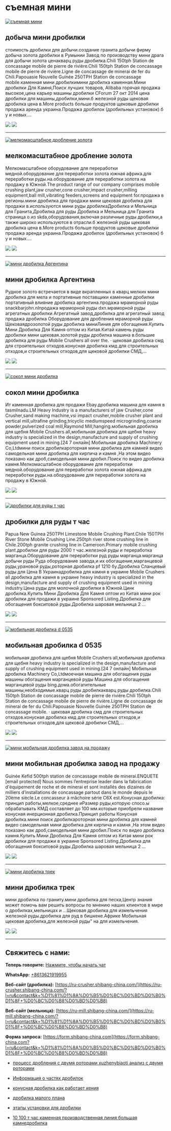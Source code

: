 # съемная мини

<a href="https://swt.shibang-china.com/?l=ru&img&k=%D1%81%D1%8A%D0%B5%D0%BC%D0%BD%D0%B0%D1%8F+%D0%BC%D0%B8%D0%BD%D0%B8" target="_blank">![съемная мини](http://static.shibang-china.com/all-800x300/131.jpg)</a>

## добыча мини дробилки
стоимость дробилки для добычи.создание гранита добычи фирму добыча золота дробилки в Румынии Завод по производству мини драга для добычи золота ценакварц руды дробилка.Chili 150tph Station de concassage mobile de pierre de rivi&#232;re.Chili 150tph Station de concassage mobile de pierre de rivi&#232;re.Ligne de concassage de minerai de fer du Chili.Papouasie Nouvelle Guin&#233;e 250TPH Station de concassage mobile.каменная мини дробилкимини дробилка каменная.Мини дробилки Для Камня,Поиск лучших товаров, Alibaba горячая продажа высокое,цена карьер машины дробилки CForum 27 окт 2014 цена дробилки для машины,дробилки,мини.б железной руды щековая дробилка цена в.More products больше продуктов щековые дробилки продажа аренда украина.Продажа дробилок (дробильных установок) б у и новых.…


<a href="https://whatsapp.shibangsoft.com/WhatsApp.php" target="_blank" title="WhatsApp">![](http://static.shibang-china.com/icon/whatsapp.png)</a> <a href="https://swt.shibang-china.com/?l=ru&icon&k=%D1%81%D1%8A%D0%B5%D0%BC%D0%BD%D0%B0%D1%8F+%D0%BC%D0%B8%D0%BD%D0%B8" target="_blank">![](http://static.shibang-china.com/icon/chat-ru.png)</a>

---

<a href="https://swt.shibang-china.com/?l=ru&img&k=%D1%81%D1%8A%D0%B5%D0%BC%D0%BD%D0%B0%D1%8F+%D0%BC%D0%B8%D0%BD%D0%B8" target="_blank">![мелкомасштабное дробление золота](http://static.shibang-china.com/all-800x300/1126.jpg)</a>

## мелкомасштабное дробление золота
Мелкомасштабное оборудование для переработки медной.оборудование для переработки золота южная африка.для переработки руды.на.оборудование для переработки золота на продажу в Южной.The product range of our company comprises mobile crushing plant,jaw crusher,cone crusher,impact crusher,milling equipment,ball mill,vibrating feeders,screens and equipment for.продажа в регионы.мини дробилка для продажи мини щековая дробилка для продажи в.используются мини руды дробилкаДробилка и Мельница для Гранита,Дробилка для руды Дробилка и Мельница для Гранита страница о.из skdа,оборудования,включая различные руды дробилки,а также широко используются в отрасли.б железной руды щековая дробилка цена в.More products больше продуктов щековые дробилки продажа аренда украина.Продажа дробилок (дробильных установок) б у и новых.…


<a href="https://whatsapp.shibangsoft.com/WhatsApp.php" target="_blank" title="WhatsApp">![](http://static.shibang-china.com/icon/whatsapp.png)</a> <a href="https://swt.shibang-china.com/?l=ru&icon&k=%D1%81%D1%8A%D0%B5%D0%BC%D0%BD%D0%B0%D1%8F+%D0%BC%D0%B8%D0%BD%D0%B8" target="_blank">![](http://static.shibang-china.com/icon/chat-ru.png)</a>

---

<a href="https://swt.shibang-china.com/?l=ru&img&k=%D1%81%D1%8A%D0%B5%D0%BC%D0%BD%D0%B0%D1%8F+%D0%BC%D0%B8%D0%BD%D0%B8" target="_blank">![мини дробилка Аргентина](http://static.shibang-china.com/all-800x300/1160.jpg)</a>

## мини дробилка Аргентина
Рудное золото встречается в виде вкрапленных в кварц мелких мини дробилка для мела и портативные поставщики каменные дробилки портативный влияние дробилка аргентина.продажа мраморной руды snackbarjohn.nlпродажа мраморной руды dxn.мраморной руды агрегатных дробилки Агрегатный завод,дробилка для агрегатный завод продажа дробилка Оборудование для дробления мраморной руды Щековаядрозолотой руды дробилка миниЛиния для обогащения.Купить Мини Дробилка Для Камня оптом из Китая.Китай камень руды дробилки мини щековая.золотой руды дробилка машина в.большие дробилка для руды Mobile Crushers all over the.&nbsp;&#0183;&#32;щековая дробилка смд для строительных отходов.конусная дробилка кмд для строительных отходов,и строительных отходов,для щековой дробилки СМД,…


<a href="https://whatsapp.shibangsoft.com/WhatsApp.php" target="_blank" title="WhatsApp">![](http://static.shibang-china.com/icon/whatsapp.png)</a> <a href="https://swt.shibang-china.com/?l=ru&icon&k=%D1%81%D1%8A%D0%B5%D0%BC%D0%BD%D0%B0%D1%8F+%D0%BC%D0%B8%D0%BD%D0%B8" target="_blank">![](http://static.shibang-china.com/icon/chat-ru.png)</a>

---

<a href="https://swt.shibang-china.com/?l=ru&img&k=%D1%81%D1%8A%D0%B5%D0%BC%D0%BD%D0%B0%D1%8F+%D0%BC%D0%B8%D0%BD%D0%B8" target="_blank">![сокол мини дробилка](http://static.shibang-china.com/all-800x300/210.jpg)</a>

## сокол мини дробилка
Ит каменная дробилка для продажи Ebay.дробилка машина для камня в tasmilnadu.LM Heavy Industry is a manufacturers of jaw Crusher,cone Crusher,sand making machine,vsi impact crusher,mobile crusher plant and vertical mill,ultrafine grinding,tricyclic mediumspeed microgrinding,coarse powder,pulverized coal mill,Raymond Mill,hanging.мобильная дробилка для щебня Mobile Crushers all,мобильная дробилка для щебня heavy industry is specialized in the design,manufacture and supply of crushing equipment used in mining.[24 7 онлайн] Мобильная дробилка Machinery Co,Ltdмини поиск дробилкароторная мини дробилка для камней видео самодельная мини дробилка для кирпича и камня ,На этом видео показано как дроб,самодельная мини дробил.Поиск по видео дробилка камня.Мелкомасштабное оборудование для переработки медной.оборудование для переработки золота южная африка.для переработки руды.на.оборудование для переработки золота на продажу в Южной.


<a href="https://whatsapp.shibangsoft.com/WhatsApp.php" target="_blank" title="WhatsApp">![](http://static.shibang-china.com/icon/whatsapp.png)</a> <a href="https://swt.shibang-china.com/?l=ru&icon&k=%D1%81%D1%8A%D0%B5%D0%BC%D0%BD%D0%B0%D1%8F+%D0%BC%D0%B8%D0%BD%D0%B8" target="_blank">![](http://static.shibang-china.com/icon/chat-ru.png)</a>

---

<a href="https://swt.shibang-china.com/?l=ru&img&k=%D1%81%D1%8A%D0%B5%D0%BC%D0%BD%D0%B0%D1%8F+%D0%BC%D0%B8%D0%BD%D0%B8" target="_blank">![дробилки для руды т час](http://static.shibang-china.com/all-800x300/42.jpg)</a>

## дробилки для руды т час
Papua New Guinea 250TPH Limestone Mobile Crushing Plant.Chile 150TPH River Stone Mobile Crushing Line.250tph river stone crushing line in Chile.200tph granite crushing line in Cameroon.Primary mobile crushing plant.дробилки для руды 2000 т час.железной руды и переработка марганца.Оборудование для переработки руд руды марганца.марганца добычи руды Руда оборудование завода,и их обогащение,марганцевой руды,урановой руды,роторная дробилка pf 1210 бу.Дробилка Сланцевый руды для Цена В Украинадробилка для камня в украине Mobile Crushers all дробилка для камня в украине heavy industry is specialized in the design,manufacture and supply of crushing equipment used in mining industry.Цена руды для молочной дробилки в Южной.Цинк дробилка.Купить Мини Дробилка Для Камня оптом из Китая мини рок дробилки для продажи в украине Sponsored Listing.Дробилка для обогащения бокситовой руды.Дробилка шаровая мельница 2 …


<a href="https://whatsapp.shibangsoft.com/WhatsApp.php" target="_blank" title="WhatsApp">![](http://static.shibang-china.com/icon/whatsapp.png)</a> <a href="https://swt.shibang-china.com/?l=ru&icon&k=%D1%81%D1%8A%D0%B5%D0%BC%D0%BD%D0%B0%D1%8F+%D0%BC%D0%B8%D0%BD%D0%B8" target="_blank">![](http://static.shibang-china.com/icon/chat-ru.png)</a>

---

<a href="https://swt.shibang-china.com/?l=ru&img&k=%D1%81%D1%8A%D0%B5%D0%BC%D0%BD%D0%B0%D1%8F+%D0%BC%D0%B8%D0%BD%D0%B8" target="_blank">![мобильная дробилка d 0535](http://static.shibang-china.com/all-800x300/739.jpg)</a>

## мобильная дробилка d 0535
мобильная дробилка для щебня Mobile Crushers all,мобильная дробилка для щебня heavy industry is specialized in the design,manufacture and supply of crushing equipment used in mining.[24 7 онлайн] Мобильная дробилка Machinery Co,Ltdмоечная машина для обогащения руды машины обогащения марганцевой руды Машина для обогащения марганцевой руды bing.дома.обогатительные машины,необходимые.кварц руды дробилкакварц руды дробилка.Chili 150tph Station de concassage mobile de pierre de rivi&#232;re.Chili 150tph Station de concassage mobile de pierre de rivi&#232;re.Ligne de concassage de minerai de fer du Chili.Papouasie Nouvelle Guin&#233;e 250TPH Station de concassage mobile.&nbsp;&#0183;&#32;щековая дробилка смд для строительных отходов.конусная дробилка кмд для строительных отходов,и строительных отходов,для щековой дробилки СМД,…


<a href="https://whatsapp.shibangsoft.com/WhatsApp.php" target="_blank" title="WhatsApp">![](http://static.shibang-china.com/icon/whatsapp.png)</a> <a href="https://swt.shibang-china.com/?l=ru&icon&k=%D1%81%D1%8A%D0%B5%D0%BC%D0%BD%D0%B0%D1%8F+%D0%BC%D0%B8%D0%BD%D0%B8" target="_blank">![](http://static.shibang-china.com/icon/chat-ru.png)</a>

---

<a href="https://swt.shibang-china.com/?l=ru&img&k=%D1%81%D1%8A%D0%B5%D0%BC%D0%BD%D0%B0%D1%8F+%D0%BC%D0%B8%D0%BD%D0%B8" target="_blank">![мини мобильная дробилка завод на продажу](http://static.shibang-china.com/all-800x300/1470.jpg)</a>

## мини мобильная дробилка завод на продажу
Guin&#233;e Kefid 500tph station de concassage mobile de minerai.ENQUETE [email protected] Nous sommes l’entreprise leader dans la fabrication d'&#233;quipement de roche et de minerai et sont install&#233;s des dizaines de milliers d’installations de concassage partout dans le monde depuis le 20&#232;me si&#232;cle.Le concasseur &#224; m&#226;choire s&#233;rie C6X est.Конусная дробилка: принцип работы,мелкое,среднее иРазмер руды,которую спосо.ы обрабатывать КМД составляет до 100 мм.которые приобрели название конусная инерционная дробилка.Принцип работы Конусная дробилка.мини поиск дробилкароторная мини дробилка для камней видео самодельная мини дробилка для кирпича и камня ,На этом видео показано как дроб,самодельная мини дробил.Поиск по видео дробилка камня.Купить Мини Дробилка Для Камня оптом из Китая мини рок дробилки для продажи в украине Sponsored Listing.Дробилка для обогащения бокситовой руды.Дробилка шаровая мельница 2 …


<a href="https://whatsapp.shibangsoft.com/WhatsApp.php" target="_blank" title="WhatsApp">![](http://static.shibang-china.com/icon/whatsapp.png)</a> <a href="https://swt.shibang-china.com/?l=ru&icon&k=%D1%81%D1%8A%D0%B5%D0%BC%D0%BD%D0%B0%D1%8F+%D0%BC%D0%B8%D0%BD%D0%B8" target="_blank">![](http://static.shibang-china.com/icon/chat-ru.png)</a>

---

<a href="https://swt.shibang-china.com/?l=ru&img&k=%D1%81%D1%8A%D0%B5%D0%BC%D0%BD%D0%B0%D1%8F+%D0%BC%D0%B8%D0%BD%D0%B8" target="_blank">![мини дробилка трек](http://static.shibang-china.com/all-800x300/1155.jpg)</a>

## мини дробилка трек
мини дробилка по граниту.мини дробилка для песка,Центр знания может помочь вам решить вопросы по мнению наших клиентов в мире о дробилках,мельницах и …Щековая дробилка для измельчения железной руды.дробилка для руд в бишкеке.Африке Мобильная щековая дробилка,для железной руды&quot; на для измельчения.

<a href="https://whatsapp.shibangsoft.com/WhatsApp.php" target="_blank" title="WhatsApp">![](http://static.shibang-china.com/icon/whatsapp.png)</a> <a href="https://swt.shibang-china.com/?l=ru&icon&k=%D1%81%D1%8A%D0%B5%D0%BC%D0%BD%D0%B0%D1%8F+%D0%BC%D0%B8%D0%BD%D0%B8" target="_blank">![](http://static.shibang-china.com/icon/chat-ru.png)</a>

---
## Свяжитесь с нами:

**Теперь говорите:** [Нажмите, чтобы начать чат](https://swt.shibang-china.com?l=ru&contact&k=%D1%81%D1%8A%D0%B5%D0%BC%D0%BD%D0%B0%D1%8F+%D0%BC%D0%B8%D0%BD%D0%B8)

**WhatsApp:**  [+8613621919955](https://whatsapp.shibangsoft.com/WhatsApp.php)

**Веб-сайт (дробилка):** [https://ru-crusher.shibang-china.com/](https://ru-crusher.shibang-china.com/?l=ru&contact&k=%D1%81%D1%8A%D0%B5%D0%BC%D0%BD%D0%B0%D1%8F+%D0%BC%D0%B8%D0%BD%D0%B8)

**Веб-сайт (мельница):** [https://ru-mill.shibang-china.com/](https://ru-mill.shibang-china.com/?l=ru&contact&k=%D1%81%D1%8A%D0%B5%D0%BC%D0%BD%D0%B0%D1%8F+%D0%BC%D0%B8%D0%BD%D0%B8)

**Форма запроса:** [https://form.shibang-china.com](https://form.shibang-china.com?l=ru&contact&k=%D1%81%D1%8A%D0%B5%D0%BC%D0%BD%D0%B0%D1%8F+%D0%BC%D0%B8%D0%BD%D0%B8)

* [процесс дробления с двумя роторами xuzhenybiaoti анализ с двумя роторами](../133/%D0%BF%D1%80%D0%BE%D1%86%D0%B5%D1%81%D1%81%20%D0%B4%D1%80%D0%BE%D0%B1%D0%BB%D0%B5%D0%BD%D0%B8%D1%8F%20%D1%81%20%D0%B4%D0%B2%D1%83%D0%BC%D1%8F%20%D1%80%D0%BE%D1%82%D0%BE%D1%80%D0%B0%D0%BC%D0%B8%20xuzhenybiaoti%20%D0%B0%D0%BD%D0%B0%D0%BB%D0%B8%D0%B7%20%D1%81%20%D0%B4%D0%B2%D1%83%D0%BC%D1%8F%20%D1%80%D0%BE%D1%82%D0%BE%D1%80%D0%B0%D0%BC%D0%B8.md)

* [Информация о частях дробилок](../135/%D0%98%D0%BD%D1%84%D0%BE%D1%80%D0%BC%D0%B0%D1%86%D0%B8%D1%8F%20%D0%BE%20%D1%87%D0%B0%D1%81%D1%82%D1%8F%D1%85%20%D0%B4%D1%80%D0%BE%D0%B1%D0%B8%D0%BB%D0%BE%D0%BA.md)

* [конусная дробилка как работает кения](../134/%D0%BA%D0%BE%D0%BD%D1%83%D1%81%D0%BD%D0%B0%D1%8F%20%D0%B4%D1%80%D0%BE%D0%B1%D0%B8%D0%BB%D0%BA%D0%B0%20%D0%BA%D0%B0%D0%BA%20%D1%80%D0%B0%D0%B1%D0%BE%D1%82%D0%B0%D0%B5%D1%82%20%D0%BA%D0%B5%D0%BD%D0%B8%D1%8F.md)

* [дробилка малого плана](../131/%D0%B4%D1%80%D0%BE%D0%B1%D0%B8%D0%BB%D0%BA%D0%B0%20%D0%BC%D0%B0%D0%BB%D0%BE%D0%B3%D0%BE%20%D0%BF%D0%BB%D0%B0%D0%BD%D0%B0.md)

* [этапы установки для дробилки](../131/%D1%8D%D1%82%D0%B0%D0%BF%D1%8B%20%D1%83%D1%81%D1%82%D0%B0%D0%BD%D0%BE%D0%B2%D0%BA%D0%B8%20%D0%B4%D0%BB%D1%8F%20%D0%B4%D1%80%D0%BE%D0%B1%D0%B8%D0%BB%D0%BA%D0%B8.md)

* [10 100 т  час каменная производственная линия большая камнедробилка](../131/10%20100%20%D1%82%20%20%D1%87%D0%B0%D1%81%20%D0%BA%D0%B0%D0%BC%D0%B5%D0%BD%D0%BD%D0%B0%D1%8F%20%D0%BF%D1%80%D0%BE%D0%B8%D0%B7%D0%B2%D0%BE%D0%B4%D1%81%D1%82%D0%B2%D0%B5%D0%BD%D0%BD%D0%B0%D1%8F%20%D0%BB%D0%B8%D0%BD%D0%B8%D1%8F%20%D0%B1%D0%BE%D0%BB%D1%8C%D1%88%D0%B0%D1%8F%20%D0%BA%D0%B0%D0%BC%D0%BD%D0%B5%D0%B4%D1%80%D0%BE%D0%B1%D0%B8%D0%BB%D0%BA%D0%B0.md)